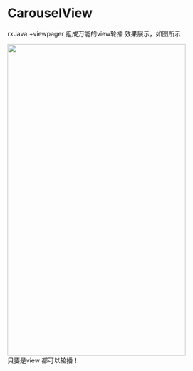 # CarouselView
rxJava +viewpager 组成万能的view轮播
效果展示，如图所示
<div>
   <img src="https://github.com/Liuruiwen/CarouselView/blob/master/picture/device-2018-08-23-140144.gif" width=400 height=700/>
</div>
只要是view 都可以轮播！
